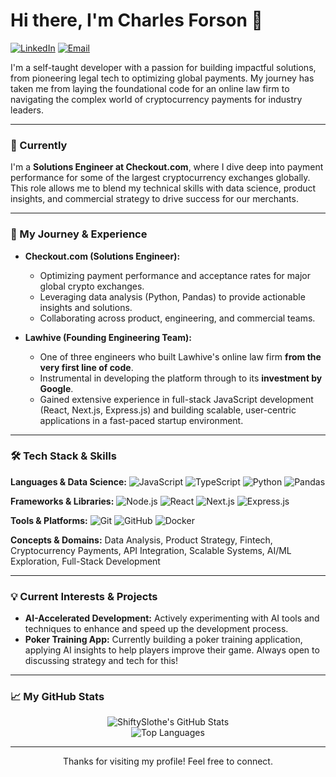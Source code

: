 # Hi there, I'm Charles Forson 👋

<a href="[your-linkedin-url]" target="_blank"><img src="https://img.shields.io/badge/LinkedIn-0077B5?style=for-the-badge&logo=linkedin&logoColor=white" alt="LinkedIn"></a>
<a href="mailto:charles@forson.co.uk" target="_blank"><img src="https://img.shields.io/badge/Email-D14836?style=for-the-badge&logo=gmail&logoColor=white" alt="Email"></a>
<!-- Add other relevant links like a personal portfolio or Twitter -->

I'm a self-taught developer with a passion for building impactful solutions, from pioneering legal tech to optimizing global payments. My journey has taken me from laying the foundational code for an online law firm to navigating the complex world of cryptocurrency payments for industry leaders.

---

### 🚀 Currently

I'm a **Solutions Engineer at Checkout.com**, where I dive deep into payment performance for some of the largest cryptocurrency exchanges globally. This role allows me to blend my technical skills with data science, product insights, and commercial strategy to drive success for our merchants.

---

### 🌱 My Journey & Experience

*   **Checkout.com (Solutions Engineer):**
    *   Optimizing payment performance and acceptance rates for major global crypto exchanges.
    *   Leveraging data analysis (Python, Pandas) to provide actionable insights and solutions.
    *   Collaborating across product, engineering, and commercial teams.

*   **Lawhive (Founding Engineering Team):**
    *   One of three engineers who built Lawhive's online law firm **from the very first line of code**.
    *   Instrumental in developing the platform through to its **investment by Google**.
    *   Gained extensive experience in full-stack JavaScript development (React, Next.js, Express.js) and building scalable, user-centric applications in a fast-paced startup environment.

---

### 🛠️ Tech Stack & Skills

<p align="left">
  <strong>Languages & Data Science:</strong>
  <img src="https://img.shields.io/badge/JavaScript-F7DF1E?style=for-the-badge&logo=javascript&logoColor=black" alt="JavaScript"/>
  <img src="https://img.shields.io/badge/TypeScript-3178C6?style=for-the-badge&logo=typescript&logoColor=white" alt="TypeScript"/>
  <img src="https://img.shields.io/badge/Python-3776AB?style=for-the-badge&logo=python&logoColor=white" alt="Python"/>
  <img src="https://img.shields.io/badge/Pandas-150458?style=for-the-badge&logo=pandas&logoColor=white" alt="Pandas"/>
  <!-- <img src="https://img.shields.io/badge/HTML5-E34F26?style=for-the-badge&logo=html5&logoColor=white" alt="HTML5"/> -->
  <!-- <img src="https://img.shields.io/badge/CSS3-1572B6?style=for-the-badge&logo=css3&logoColor=white" alt="CSS3"/> -->
</p>

<p align="left">
  <strong>Frameworks & Libraries:</strong>
  <img src="https://img.shields.io/badge/Node.js-339933?style=for-the-badge&logo=nodedotjs&logoColor=white" alt="Node.js"/>
  <img src="https://img.shields.io/badge/React-61DAFB?style=for-the-badge&logo=react&logoColor=black" alt="React"/>
  <img src="https://img.shields.io/badge/Next.js-000000?style=for-the-badge&logo=nextdotjs&logoColor=white" alt="Next.js"/>
  <img src="https://img.shields.io/badge/Express.js-000000?style=for-the-badge&logo=express&logoColor=white" alt="Express.js"/>
</p>

<p align="left">
  <strong>Tools & Platforms:</strong>
  <img src="https://img.shields.io/badge/Git-F05032?style=for-the-badge&logo=git&logoColor=white" alt="Git"/>
  <img src="https://img.shields.io/badge/GitHub-181717?style=for-the-badge&logo=github&logoColor=white" alt="GitHub"/>
  <img src="https://img.shields.io/badge/Docker-2496ED?style=for-the-badge&logo=docker&logoColor=white" alt="Docker"/>
  <!-- Add others like AWS, GCP, CI/CD tools, JIRA, etc. if relevant -->
</p>

<p align="left">
  <strong>Concepts & Domains:</strong>
  <span>Data Analysis, Product Strategy, Fintech, Cryptocurrency Payments, API Integration, Scalable Systems, AI/ML Exploration, Full-Stack Development</span>
</p>

---

### 💡 Current Interests & Projects

*   **AI-Accelerated Development:** Actively experimenting with AI tools and techniques to enhance and speed up the development process.
*   **Poker Training App:** Currently building a poker training application, applying AI insights to help players improve their game. Always open to discussing strategy and tech for this!

---

### 📈 My GitHub Stats

<p align="center">
  <img src="https://github-readme-stats.vercel.app/api?username=ShiftySlothe&show_icons=true&theme=radical&hide_border=true&count_private=true" alt="ShiftySlothe's GitHub Stats"/>
  <br/>
  <img src="https://github-readme-stats.vercel.app/api/top-langs/?username=ShiftySlothe&layout=compact&theme=radical&hide_border=true&langs_count=8" alt="Top Languages"/>
</p>
<!--
  You can also add streak stats:
  <p align="center">
    <img src="https://github-readme-streak-stats.herokuapp.com/?user=ShiftySlothe&theme=radical&hide_border=true" alt="GitHub Streak"/>
  </p>
-->

---

<p align="center">
  Thanks for visiting my profile! Feel free to connect.
</p>